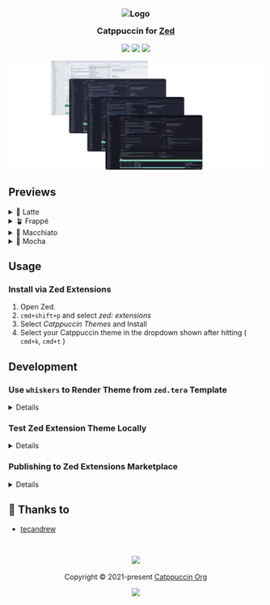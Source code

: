 <h3 align="center">
	<img src="https://raw.githubusercontent.com/catppuccin/catppuccin/main/assets/logos/exports/1544x1544_circle.png" width="100" alt="Logo"/><br/>
	<img src="https://raw.githubusercontent.com/catppuccin/catppuccin/main/assets/misc/transparent.png" height="30" width="0px"/>
	Catppuccin for <a href="https://zed.dev/">Zed</a>
	<img src="https://raw.githubusercontent.com/catppuccin/catppuccin/main/assets/misc/transparent.png" height="30" width="0px"/>
</h3>

<p align="center">
	<a href="https://github.com/catppuccin/zed/stargazers"><img src="https://img.shields.io/github/stars/catppuccin/zed?colorA=363a4f&colorB=b7bdf8&style=for-the-badge"></a>
	<a href="https://github.com/catppuccin/zed/issues"><img src="https://img.shields.io/github/issues/catppuccin/zed?colorA=363a4f&colorB=f5a97f&style=for-the-badge"></a>
	<a href="https://github.com/catppuccin/zed/contributors"><img src="https://img.shields.io/github/contributors/catppuccin/zed?colorA=363a4f&colorB=a6da95&style=for-the-badge"></a>
</p>

<p align="center">
	<img src="./assets/previews/preview.webp"/>
</p>

## Previews

<details>
<summary>🌻 Latte</summary>
<img src="./assets/previews/latte.webp"/>
</details>
<details>
<summary>🪴 Frappé</summary>
<img src="./assets/previews/frappe.webp"/>
</details>
<details>
<summary>🌺 Macchiato</summary>
<img src="./assets/previews/macchiato.webp"/>
</details>
<details>
<summary>🌿 Mocha</summary>
<img src="./assets/previews/mocha.webp"/>
</details>

## Usage

### Install via Zed Extensions

1. Open Zed.
2. `cmd+shift+p` and select _zed: extensions_
3. Select _Catppuccin Themes_ and Install
4. Select your Catppuccin theme in the dropdown shown after hitting ( `cmd+k`, `cmd+t` )

## Development

### Use `whiskers` to Render Theme from `zed.tera` Template

<details>

1. Install [Rust](https://www.rust-lang.org/tools/install)
2. Install [`whiskers`](https://crates.io/crates/catppuccin-whiskers)

   ```bash
   # from source (preferred)
   cargo install --git https://github.com/catppuccin/toolbox catppuccin-whiskers
   ```

3. Test and check changes against current `themes/catppuccin.json` theme

   ```bash
   # no changes returns nothing
   whiskers zed.tera -o json --check themes/catppuccin.json
   ```

4. Generate the zed extension theme file

   ```bash
   whiskers zed.tera -o json > themes/catppuccin.json
   ```

5. Refresh Zed to load changes after ensuring local extension install

</details>

### Test Zed Extension Theme Locally

<details>

From [Zed Extensions docs](https://github.com/zed-industries/extensions/blob/c891c83f2fed6e388184ac87e7966b150680a3d1/AUTHORING_EXTENSIONS.md#testing-your-extension-locally):

1. Install/copy this project into `~/Library/Application\ Support/Zed/extensions/installed/` directory

   ```bash
   ln -sf $(pwd) ~/Library/Application\ Support/Zed/extensions/installed/
   ```

2. Refresh theme extension using: `cmd+shift+p` > `zed: reload extensions`
3. (Optional) For larger changes, `zed: restart workspace` may be needed instead

</details>

### Publishing to Zed Extensions Marketplace

<details>

Zed organizes all extensions using `git submodules` in the [zed/extensions](https://github.com/zed-industries/extensions) repo.

1. [Fork the repo](https://github.com/zed-industries/extensions/fork)
2. Pull the currently published `extensions/catppuccin/` submodule

   ```
   git submodule update --init --force extensions/catppuccin
   ```

3. Bump catppuccin submodule
   ```
   cd extensions/catppuccin/ && git pull origin main
   ```
4. Modify `extensions.toml` to match version in [extension.toml](./extension.toml#L3)
5. Submit a PR to merge back to `zed/extensions`

</details>

## 💝 Thanks to

- [tecandrew](https://github.com/tecandrew)

&nbsp;

<p align="center">
	<img src="https://raw.githubusercontent.com/catppuccin/catppuccin/main/assets/footers/gray0_ctp_on_line.svg?sanitize=true" />
</p>

<p align="center">
	Copyright &copy; 2021-present <a href="https://github.com/catppuccin" target="_blank">Catppuccin Org</a>
</p>

<p align="center">
	<a href="https://github.com/catppuccin/catppuccin/blob/main/LICENSE"><img src="https://img.shields.io/static/v1.svg?style=for-the-badge&label=License&message=MIT&logoColor=d9e0ee&colorA=363a4f&colorB=b7bdf8"/></a>
</p>
